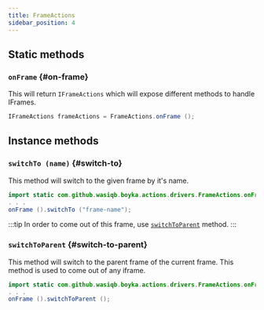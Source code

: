 ```yaml
---
title: FrameActions
sidebar_position: 4
---
```


## Static methods

### `onFrame` {#on-frame}

This will return `IFrameActions` which will expose different methods to handle IFrames.

```java
IFrameActions frameActions = FrameActions.onFrame ();
```

## Instance methods

### `switchTo (name)` {#switch-to}

This method will switch to the given frame by it's name.

```java
import static com.github.wasiqb.boyka.actions.drivers.FrameActions.onFrame;
. . .
onFrame ().switchTo ("frame-name");
```

:::tip
In order to come out of this frame, use [`switchToParent`](#switch-to-parent) method.
:::

### `switchToParent` {#switch-to-parent}

This method will switch to the parent frame of the current frame. This method is used to come out of any iframe.

```java
import static com.github.wasiqb.boyka.actions.drivers.FrameActions.onFrame;
. . .
onFrame ().switchToParent ();
```
